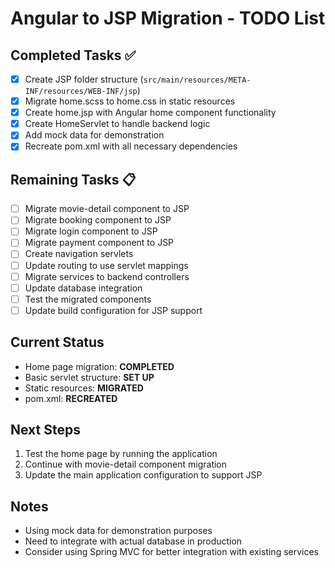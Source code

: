 # Angular to JSP Migration - TODO List

## Completed Tasks ✅
- [x] Create JSP folder structure (`src/main/resources/META-INF/resources/WEB-INF/jsp`)
- [x] Migrate home.scss to home.css in static resources
- [x] Create home.jsp with Angular home component functionality
- [x] Create HomeServlet to handle backend logic
- [x] Add mock data for demonstration
- [x] Recreate pom.xml with all necessary dependencies

## Remaining Tasks 📋
- [ ] Migrate movie-detail component to JSP
- [ ] Migrate booking component to JSP
- [ ] Migrate login component to JSP
- [ ] Migrate payment component to JSP
- [ ] Create navigation servlets
- [ ] Update routing to use servlet mappings
- [ ] Migrate services to backend controllers
- [ ] Update database integration
- [ ] Test the migrated components
- [ ] Update build configuration for JSP support

## Current Status
- Home page migration: **COMPLETED**
- Basic servlet structure: **SET UP**
- Static resources: **MIGRATED**
- pom.xml: **RECREATED**

## Next Steps
1. Test the home page by running the application
2. Continue with movie-detail component migration
3. Update the main application configuration to support JSP

## Notes
- Using mock data for demonstration purposes
- Need to integrate with actual database in production
- Consider using Spring MVC for better integration with existing services
